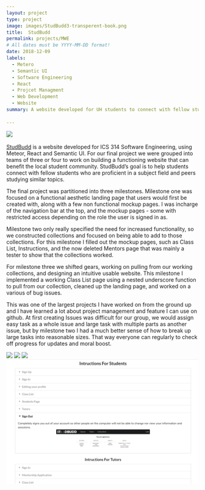 ```yaml
---
layout: project
type: project
image: images/StudBudd3-transperent-book.png
title:  StudBudd
permalink: projects/MWE
# All dates must be YYYY-MM-DD format!
date: 2018-12-09
labels:
  - Metero
  - Semantic UI
  - Software Engineering
  - React
  - Projcet Managment 
  - Web Development
  - Website  
summary: A website developed for UH students to connect with fellow students who are proficient in a subject field and peers studying similar topics. 

---
```

<div class="ui medium rounded images">
<img src="https://raw.githubusercontent.com/studbudd/studbudd.github.io/master/doc/StudBudd3-transperent.png">
</div>

[StudBudd](https://studbudd.github.io/) is a website developed for ICS 314 Software Engineering, using  Meteor, React and Semantic UI. For our final project we were grouped into teams of three or four to work on building a functioning website that can benefit the local student community. StudBudd’s goal is to help students connect with fellow students who are proficient in a subject field and peers studying similar topics.

The final project was partitioned into three milestones.  Milestone one was focused on a functional aesthetic landing page that users would first be created with, along with a few non functional mockup pages. I was incharge of the navigation bar at the top,  and the mockup pages - some with restricted access depending on the role the user is signed in as. 

Milestone two only really specified the need for increased functionality, so we constructed collections and focused on being able to add to those collections. For this milestone I filled out the mockup pages, such as Class List, Instructions, and the now deleted Mentors page that was mainly a tester to show that the collections worked. 

For milestone three we shifted gears, working on pulling from our working collections, and designing an intuitive usable website. This milestone I implemented a working Class List page using a nested underscore function to pull from our collection, cleaned up the landing page, and worked on a various of bug issues.

This was one of the largest projects I have worked on from the ground up and I have learned a lot about project management and feature I can use on github. At first creating Issues was difficult for our group, we would assign easy task as a whole issue and large task with multiple parts as another issue, but by milestone two I had a much better sense of how to break up large tasks into reasonable sizes. That way everyone can regularly to check off progress for updates and moral boost. 
<div class="ui medium rounded images">
  <img class="ui image" src="../images/MS3-LP.png">
  <img class="ui image" src="https://raw.githubusercontent.com/studbudd/studbudd.github.io/master/doc/MS3-SIGNUP.png">
  <img class="ui image" src="https://raw.githubusercontent.com/studbudd/studbudd.github.io/master/doc/MS3-CLASS.png">
  <img class="ui image" src="../images/MS3-INSTRUCTIONS (2).png">
</div>
